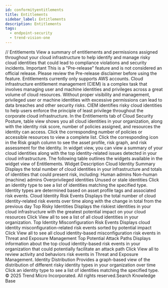 ```yaml
---
id: conformityentitlements
title: Entitlements
sidebar_label: Entitlements
description: Entitlements
tags:
  - endpoint-security
  - trend-vision-one
---
```


/*<![CDATA[*/ $('#title').html($('meta[name=map-description]').attr('content')); /*]]>*/ Entitlements View a summary of entitlements and permissions assigned throughout your cloud infrastructure to help identify and manage risky cloud identities that could lead to compliance violations and security incidents. Important This is a "Pre-release" feature and is not considered an official release. Please review the Pre-release disclaimer before using the feature. Entitlements currently only supports AWS accounts. Cloud infrastructure entitlement management (CIEM) is a complex task that involves managing user and machine identities and privileges across a great volume of cloud resources. Without proper visibility and management, privileged user or machine identities with excessive permissions can lead to data breaches and other security risks. CIEM identifies risky cloud identities to help users enforce the principle of least privilege throughout the corporate cloud infrastructure. In the Entitlements tab of Cloud Security Posture, table view shows you all cloud identities in your organization, along with the identity risk score, number of policies assigned, and resources the identity can access. Click the corresponding number of policies or accessible resources to view a complete list. Click the corresponding icon in the Risk graph column to see the asset profile, risk graph, and risk assessment for the identity. In widget view, you can view a summary of your cloud identities along with the top identity-related issues detected in your cloud infrastructure. The following table outlines the widgets available in the widget view of Entitlements. Widget Description Cloud Identity Summary Displays the total number of cloud identities in your infrastructure and totals of identities that could present risk, including: Human admins Non-human (machine) admins Overprivileged identities Unused or stale identities Click an identity type to see a list of identities matching the specified type. Identity types are determined based on asset profile tags and associated risk events. Cloud Identity Risk Events Displays the total number of cloud identity-related risk events over time along with the change in total from the previous day Top Risky Identities Displays the riskiest identities in your cloud infrastructure with the greatest potential impact on your cloud resources Click View all to see a list of all cloud identities in your organization. Top Identity Misconfiguration Risk Events Displays cloud identity misconfiguration-related risk events sorted by potential impact Click View all to see all cloud identity-based misconfiguration risk events in Threat and Exposure Management Top Potential Attack Paths Displays information about the top cloud identity-based risk events in your organization that could potentially facilitate an attack path Click View all to review activity and behaviors risk events in Threat and Exposure Management. Identity Distribution Provides a graph-based view of the distribution of different risky identity types in your organization over time Click an identity type to see a list of identities matching the specified type. © 2025 Trend Micro Incorporated. All rights reserved.Search Knowledge Base
